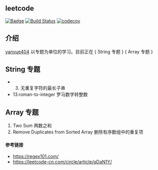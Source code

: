 ## leetcode

[![Badge](https://img.shields.io/badge/link-996.icu-%23FF4D5B.svg?style=flat-square)](https://996.icu/#/zh_CN) [![Build Status](https://travis-ci.org/yanyue404/leetcode.svg?branch=master)](https://travis-ci.org/yanyue404/leetcode) [![codecov](https://codecov.io/gh/yanyue404/leetcode/branch/master/graph/badge.svg)](https://codecov.io/gh/yanyue404/leetcode)

## 介绍

[yanyue404](https://leetcode.cn/u/yanyue404/) 以专题为单位的学习。目前正在 { String 专题 } { Array 专题 }

## String 专题

- 3. 无重复字符的最长子串
- 13.roman-to-integer 罗马数字转整数

## Array 专题

1. Two Sum 两数之和
2. Remove Duplicates from Sorted Array 删除有序数组中的重复项

#### 参考链接

- https://regex101.com/
- https://leetcode-cn.com/circle/article/qDaN1Y/
